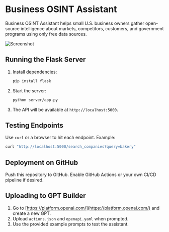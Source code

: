 # Business OSINT Assistant

Business OSINT Assistant helps small U.S. business owners gather open-source intelligence about markets, competitors, customers, and government programs using only free data sources.

![Screenshot](.gpt/thumbnail.png)

## Running the Flask Server

1. Install dependencies:
   ```bash
   pip install flask
   ```
2. Start the server:
   ```bash
   python server/app.py
   ```
3. The API will be available at `http://localhost:5000`.

## Testing Endpoints

Use `curl` or a browser to hit each endpoint. Example:
```bash
curl "http://localhost:5000/search_companies?query=bakery"
```

## Deployment on GitHub

Push this repository to GitHub. Enable GitHub Actions or your own CI/CD pipeline if desired.

## Uploading to GPT Builder

1. Go to [https://platform.openai.com/](https://platform.openai.com/) and create a new GPT.
2. Upload `actions.json` and `openapi.yaml` when prompted.
3. Use the provided example prompts to test the assistant.



